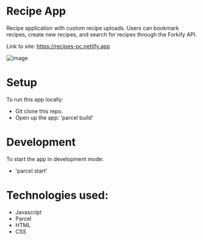 # Recipe App

Recipe application with custom recipe uploads. Users can bookmark recipes, create new recipes, and search for recipes through the Forkify API.


Link to site: https://recipes-pc.netlify.app

![image](https://github.com/user-attachments/assets/1871b8e5-b922-4a2e-a316-1c72b46fb8f0)


# Setup

To run this app locally:

- Git clone this repo.
- Open up the app: 'parcel build'

# Development

To start the app in development mode:

- 'parcel start'

# Technologies used:

- Javascript
- Parcel
- HTML
- CSS
